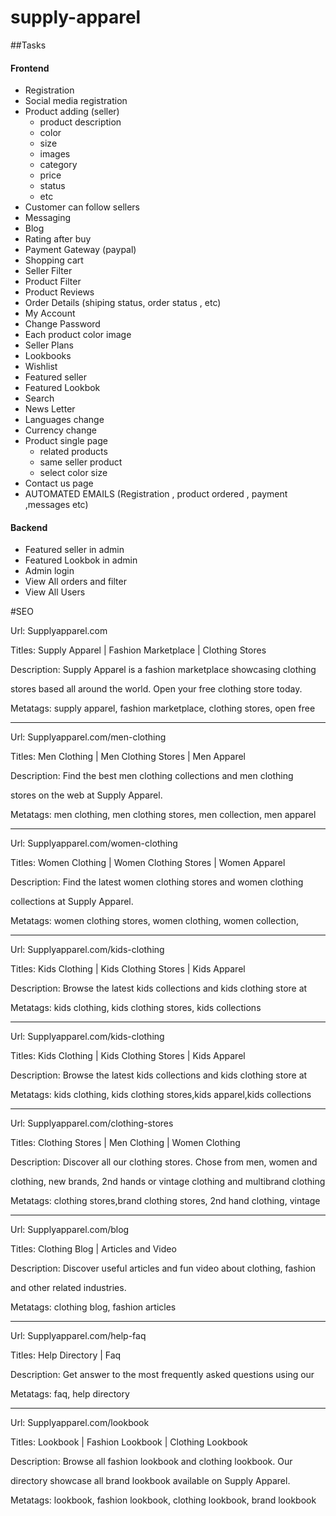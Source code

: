# supply-apparel
##Tasks
#### Frontend
- Registration
- Social media registration 
- Product adding  (seller)
  - product description
  - color
  - size 
  - images
  - category
  - price
  - status
  - etc
- Customer can follow sellers
- Messaging
- Blog
- Rating after buy
- Payment Gateway (paypal)
- Shopping cart
- Seller Filter
- Product Filter
- Product Reviews
- Order Details (shiping status, order status , etc)
- My Account
- Change Password
- Each product color image 
- Seller Plans
- Lookbooks
- Wishlist
- Featured seller 
- Featured Lookbok
- Search
- News Letter
- Languages change
- Currency change
- Product single page
  * related products
  * same seller product
  * select color size
- Contact us page
- AUTOMATED EMAILS (Registration , product ordered , payment ,messages etc)

#### Backend
- Featured seller in admin
- Featured Lookbok in admin
- Admin login
- View All orders and filter 
- View All Users


#SEO 

Url: Supplyapparel.com

Titles: Supply Apparel | Fashion Marketplace | Clothing Stores

Description: Supply Apparel is a fashion marketplace showcasing clothing

stores based all around the world. Open your free clothing store today.

Metatags: supply apparel, fashion marketplace, clothing stores, open free

-- -- -- -- -- -- -- -- -- -- -- -- -- -- -- -- -- -- -- -- -- -- -- -- -- -- -- -- --

Url: Supplyapparel.com/men-clothing

Titles: Men Clothing | Men Clothing Stores | Men Apparel

Description: Find the best men clothing collections and men clothing

stores on the web at Supply Apparel.

Metatags: men clothing, men clothing stores, men collection, men apparel

-- -- -- -- -- -- -- -- -- -- -- -- -- -- -- -- -- -- -- -- -- -- -- -- -- -- -- -- --

Url: Supplyapparel.com/women-clothing

Titles: Women Clothing | Women Clothing Stores | Women Apparel

Description: Find the latest women clothing stores and women clothing

collections at Supply Apparel.

Metatags: women clothing stores, women clothing, women collection,

-- -- -- -- -- -- -- -- -- -- -- -- -- -- -- -- -- -- -- -- -- -- -- -- -- -- -- -- --

Url: Supplyapparel.com/kids-clothing

Titles: Kids Clothing | Kids Clothing Stores | Kids Apparel

Description: Browse the latest kids collections and kids clothing store at

Metatags: kids clothing, kids clothing stores, kids collections

-- -- -- -- -- -- -- -- -- -- -- -- -- -- -- -- -- -- -- -- -- -- -- -- -- -- -- -- --

Url: Supplyapparel.com/kids-clothing

Titles: Kids Clothing | Kids Clothing Stores | Kids Apparel

Description: Browse the latest kids collections and kids clothing store at

Metatags: kids clothing, kids clothing stores,kids apparel,kids collections

-- -- -- -- -- -- -- -- -- -- -- -- -- -- -- -- -- -- -- -- -- -- -- -- -- -- -- -- --

Url: Supplyapparel.com/clothing-stores

Titles: Clothing Stores | Men Clothing | Women Clothing

Description: Discover all our clothing stores. Chose from men, women and

clothing, new brands, 2nd hands or vintage clothing and multibrand clothing

Metatags: clothing stores,brand clothing stores, 2nd hand clothing, vintage

-- -- -- -- -- -- -- -- -- -- -- -- -- -- -- -- -- -- -- -- -- -- -- -- -- -- -- -- --

Url: Supplyapparel.com/blog

Titles: Clothing Blog | Articles and Video

Description: Discover useful articles and fun video about clothing, fashion

and other related industries.

Metatags: clothing blog, fashion articles

-- -- -- -- -- -- -- -- -- -- -- -- -- -- -- -- -- -- -- -- -- -- -- -- -- -- -- -- --

Url: Supplyapparel.com/help-faq

Titles: Help Directory | Faq

Description: Get answer to the most frequently asked questions using our

Metatags: faq, help directory

-- -- -- -- -- -- -- -- -- -- -- -- -- -- -- -- -- -- -- -- -- -- -- -- -- -- -- -- --

Url: Supplyapparel.com/lookbook

Titles: Lookbook | Fashion Lookbook | Clothing Lookbook

Description: Browse all fashion lookbook and clothing lookbook. Our

directory showcase all brand lookbook available on Supply Apparel.

Metatags: lookbook, fashion lookbook, clothing lookbook, brand lookbook
